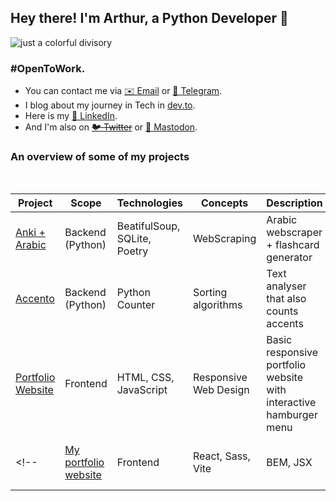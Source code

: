 ## Hey there! I'm Arthur, a Python Developer 🐍

![just a colorful divisory](https://i.imgur.com/waxVImv.png)

### #OpenToWork.

- You can contact me via [✉️ Email](mailto:arthurnunesc@proton.me) or [💬 Telegram](https://t.me/arthurnunesc). <br>
- I blog about my journey in Tech in [dev.to](https://dev.to/arthurnunesc).
- Here is my [💼 LinkedIn](https://www.linkedin.com/in/arthurnunesc). <br>
- And I'm also on ~~[🐦 Twitter](https://twitter.com/arthurnunesc)~~ or [🐘 Mastodon](https://bolha.us/@arthurnunesc). <br>

### An overview of some of my projects

<br>

| Project | Scope | Technologies | Concepts | Description | Status |
| ------- | ----- | ------------ | -------- | ----------- | ------ |
| [Anki + Arabic](https://github.com/arthurnunesc/arabic-web-scraper) | Backend (Python) | BeatifulSoup, SQLite, Poetry | WebScraping | Arabic webscraper + flashcard generator | On development |
| [Accento](https://github.com/arthurnunesc/accento) | Backend (Python) | Python Counter | Sorting algorithms | Text analyser that also counts accents | On development |
| [Portfolio Website](https://github.com/arthurnunesc/arthurnunesc.github.io) | Frontend | HTML, CSS, JavaScript | Responsive Web Design | Basic responsive portfolio website with interactive hamburger menu | Done |
<!-- | [My portfolio website](https://github.com/arthurnunesc/arthurnunesc-portfolio-website) | Frontend | React, Sass, Vite | BEM, JSX | Portfolio Website to index my projects | On development | -->
